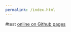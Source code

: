 ```yaml
---
permalink: /index.html
---
```

#test
[online on Github pages](https://ilyadorosh.github.io/hexatron)
